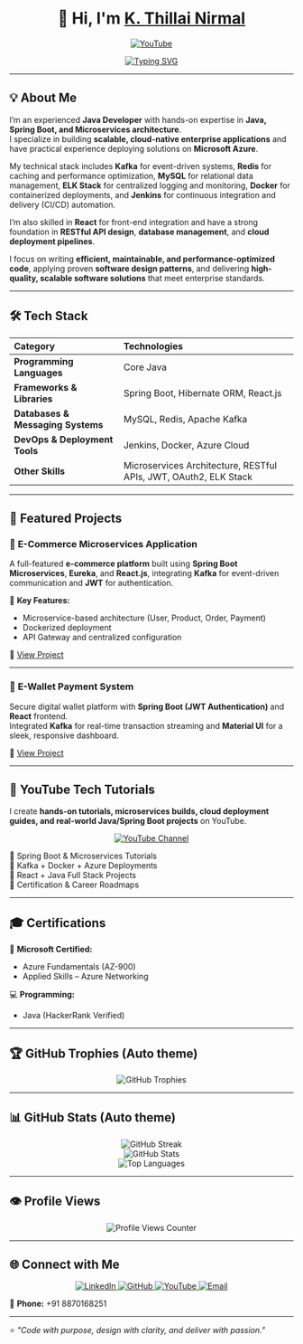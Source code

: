 <!-- Typing animation header -->
<h1 align="center">👋 Hi, I'm <a href="https://www.linkedin.com/in/k-thillai-nirmal" target="_blank">K. Thillai Nirmal</a></h1>

<p align="center">
  <a href="https://youtube.com/@thillairajesh-tech?si=DYLWSJqqmo7RW8QD" target="_blank">
    <img src="https://img.shields.io/badge/Subscribe%20on%20YouTube-FF0000?style=for-the-badge&logo=youtube" alt="YouTube" />
  </a>
</p>

<p align="center">
  <a href="https://git.io/typing-svg">
    <!-- Medium typing speed (pause=700) -->
    <img src="https://readme-typing-svg.demolab.com?font=Fira+Code&weight=700&size=26&pause=700&color=F7009C&center=true&vCenter=true&width=780&lines=Experienced+Java+Developer;Spring+Boot+%26+Microservices+Specialist;Cloud-native+Azure+Deployments;Event-driven+Systems+with+Kafka;React+Frontend+Integration" alt="Typing SVG" />
  </a>
</p>

---

## 💡 About Me

I’m an experienced **Java Developer** with hands-on expertise in **Java, Spring Boot, and Microservices architecture**.  
I specialize in building **scalable, cloud-native enterprise applications** and have practical experience deploying solutions on **Microsoft Azure**.

My technical stack includes **Kafka** for event-driven systems, **Redis** for caching and performance optimization, **MySQL** for relational data management, **ELK Stack** for centralized logging and monitoring, **Docker** for containerized deployments, and **Jenkins** for continuous integration and delivery (CI/CD) automation.

I’m also skilled in **React** for front-end integration and have a strong foundation in **RESTful API design**, **database management**, and **cloud deployment pipelines**.

I focus on writing **efficient, maintainable, and performance-optimized code**, applying proven **software design patterns**, and delivering **high-quality, scalable software solutions** that meet enterprise standards.

---

## 🛠️ Tech Stack  

| Category | Technologies |
|:----------|:-------------|
| **Programming Languages** | Core Java |
| **Frameworks & Libraries** | Spring Boot, Hibernate ORM, React.js |
| **Databases & Messaging Systems** | MySQL, Redis, Apache Kafka |
| **DevOps & Deployment Tools** | Jenkins, Docker, Azure Cloud |
| **Other Skills** | Microservices Architecture, RESTful APIs, JWT, OAuth2, ELK Stack |

---

## 🧩 Featured Projects  

### 🔸 **E-Commerce Microservices Application**  
A full-featured **e-commerce platform** built using **Spring Boot Microservices**, **Eureka**, and **React.js**, integrating **Kafka** for event-driven communication and **JWT** for authentication.  

🔹 **Key Features:**  
- Microservice-based architecture (User, Product, Order, Payment)  
- Dockerized deployment  
- API Gateway and centralized configuration  

🔗 [View Project](https://github.com/thillainirmal-tech/E-commerce-phase3)

---

### 🔸 **E-Wallet Payment System**  
Secure digital wallet platform with **Spring Boot (JWT Authentication)** and **React** frontend.  
Integrated **Kafka** for real-time transaction streaming and **Material UI** for a sleek, responsive dashboard.  

🔗 [View Project](https://github.com/thillainirmal-tech/Kafka-Microservice-Payment-wallet)

---

## 🎥 YouTube Tech Tutorials

I create **hands-on tutorials, microservices builds, cloud deployment guides, and real-world Java/Spring Boot projects** on YouTube.

<p align="center">
  <a href="https://youtube.com/@thillairajesh-tech?si=DYLWSJqqmo7RW8QD" target="_blank">
    <img src="https://img.shields.io/badge/🚀 Visit My YouTube Channel-red?style=for-the-badge&logo=youtube" alt="YouTube Channel" />
  </a>
</p>

🔹 Spring Boot & Microservices Tutorials  
🔹 Kafka + Docker + Azure Deployments  
🔹 React + Java Full Stack Projects  
🔹 Certification & Career Roadmaps  

---

## 🎓 Certifications  

📜 **Microsoft Certified:**  
- Azure Fundamentals (AZ-900)  
- Applied Skills – Azure Networking  

💻 **Programming:**  
- Java (HackerRank Verified)  

---

## 🏆 GitHub Trophies (Auto theme)

<div align="center">
  <picture>
    <source media="(prefers-color-scheme: dark)" srcset="https://github-profile-trophy.vercel.app/?username=thillainirmal-tech&theme=onedark&no-frame=true&margin-w=10" />
    <img alt="GitHub Trophies" src="https://github-profile-trophy.vercel.app/?username=thillainirmal-tech&theme=flat&no-frame=true&margin-w=10" />
  </picture>
</div>

---

## 📊 GitHub Stats (Auto theme)

<div align="center">
  <picture>
    <source media="(prefers-color-scheme: dark)" srcset="https://github-readme-streak-stats.herokuapp.com/?user=thillainirmal-tech&theme=dark" />
    <img alt="GitHub Streak" src="https://github-readme-streak-stats.herokuapp.com/?user=thillainirmal-tech&theme=default" />
  </picture>
  <br />

  <picture>
    <source media="(prefers-color-scheme: dark)" srcset="https://github-readme-stats.vercel.app/api?username=thillainirmal-tech&show_icons=true&theme=github_dark&count_private=true" />
    <img alt="GitHub Stats" src="https://github-readme-stats.vercel.app/api?username=thillainirmal-tech&show_icons=true&theme=default&count_private=true" />
  </picture>
  <br />

  <picture>
    <source media="(prefers-color-scheme: dark)" srcset="https://github-readme-stats.vercel.app/api/top-langs/?username=thillainirmal-tech&layout=compact&theme=github_dark" />
    <img alt="Top Languages" src="https://github-readme-stats.vercel.app/api/top-langs/?username=thillainirmal-tech&layout=compact&theme=default" />
  </picture>
</div>

---

## 👁️ Profile Views  

<p align="center">
  <img src="https://komarev.com/ghpvc/?username=thillainirmal-tech&label=Profile%20Views&color=blueviolet&style=for-the-badge" alt="Profile Views Counter" />
</p>

---

## 🌐 Connect with Me  

<p align="center">
  <a href="https://www.linkedin.com/in/k-thillai-nirmal" target="_blank">
    <img src="https://img.shields.io/badge/LinkedIn-Connect-blue?style=for-the-badge&logo=linkedin" alt="LinkedIn" />
  </a>
  <a href="https://github.com/thillainirmal-tech" target="_blank">
    <img src="https://img.shields.io/badge/GitHub-Follow-black?style=for-the-badge&logo=github" alt="GitHub" />
  </a>
  <a href="https://youtube.com/@thillairajesh-tech?si=DYLWSJqqmo7RW8QD" target="_blank">
    <img src="https://img.shields.io/badge/YouTube-Subscribe-red?style=for-the-badge&logo=youtube" alt="YouTube" />
  </a>
  <a href="mailto:thillainirmal.javatechies@gmail.com">
    <img src="https://img.shields.io/badge/Email-Contact-success?style=for-the-badge&logo=gmail" alt="Email" />
  </a>
</p>

📱 **Phone:** +91 8870168251  

---

⭐ *"Code with purpose, design with clarity, and deliver with passion."*
